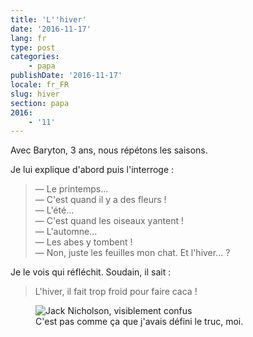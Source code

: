 ```yaml
---
title: 'L''hiver'
date: '2016-11-17'
lang: fr
type: post
categories:
    - papa
publishDate: '2016-11-17'
locale: fr_FR
slug: hiver
section: papa
2016:
    - '11'
---
```


Avec Baryton, 3 ans, nous répétons les saisons. 

<!--more-->

Je lui explique d'abord puis l'interroge : 

> — Le printemps…  
> — C'est quand il y a des fleurs !  
> — L'été…  
> — C'est quand les oiseaux yantent !  
> — L'automne…  
> — Les abes y tombent !  
> — Non, juste les feuilles mon chat. Et l'hiver… ?

Je le vois qui réfléchit. Soudain, il sait :

> L'hiver, il fait trop froid pour faire caca !

<figure>
  <img src="{{<fileFolder>}}jack.gif" alt="Jack Nicholson, visiblement confus"/>
  <figcaption>C'est pas comme ça que j'avais défini le truc, moi.</figcaption>
</figure>

